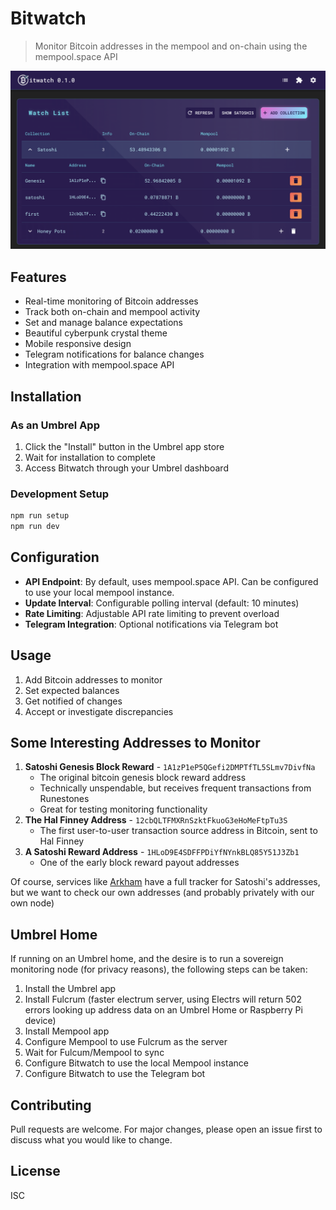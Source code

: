 # Bitwatch

> Monitor Bitcoin addresses in the mempool and on-chain using the mempool.space API

![Bitwatch](./client/public/app.png)

## Features

- Real-time monitoring of Bitcoin addresses
- Track both on-chain and mempool activity
- Set and manage balance expectations
- Beautiful cyberpunk crystal theme
- Mobile responsive design
- Telegram notifications for balance changes
- Integration with mempool.space API

## Installation

### As an Umbrel App

1. Click the "Install" button in the Umbrel app store
2. Wait for installation to complete
3. Access Bitwatch through your Umbrel dashboard

### Development Setup

```bash
npm run setup
npm run dev
```

## Configuration

- **API Endpoint**: By default, uses mempool.space API. Can be configured to use your local mempool instance.
- **Update Interval**: Configurable polling interval (default: 10 minutes)
- **Rate Limiting**: Adjustable API rate limiting to prevent overload
- **Telegram Integration**: Optional notifications via Telegram bot

## Usage

1. Add Bitcoin addresses to monitor
2. Set expected balances
3. Get notified of changes
4. Accept or investigate discrepancies

## Some Interesting Addresses to Monitor

1. **Satoshi Genesis Block Reward** - `1A1zP1eP5QGefi2DMPTfTL5SLmv7DivfNa`
   - The original bitcoin genesis block reward address
   - Technically unspendable, but receives frequent transactions from Runestones
   - Great for testing monitoring functionality
2. **The Hal Finney Address** - `12cbQLTFMXRnSzktFkuoG3eHoMeFtpTu3S`
   - The first user-to-user transaction source address in Bitcoin, sent to Hal Finney
3. **A Satoshi Reward Address** - `1HLoD9E4SDFFPDiYfNYnkBLQ85Y51J3Zb1`
   - One of the early block reward payout addresses

Of course, services like [Arkham](https://intel.arkm.com/explorer/entity/satoshi-nakamoto) have a full tracker for Satoshi's addresses, but we want to check our own addresses (and probably privately with our own node)

## Umbrel Home

If running on an Umbrel home, and the desire is to run a sovereign monitoring node (for privacy reasons), the following steps can be taken:

1. Install the Umbrel app
2. Install Fulcrum (faster electrum server, using Electrs will return 502 errors looking up address data on an Umbrel Home or Raspberry Pi device)
3. Install Mempool app
4. Configure Mempool to use Fulcrum as the server
5. Wait for Fulcum/Mempool to sync
6. Configure Bitwatch to use the local Mempool instance
7. Configure Bitwatch to use the Telegram bot

## Contributing

Pull requests are welcome. For major changes, please open an issue first to discuss what you would like to change.

## License

ISC
